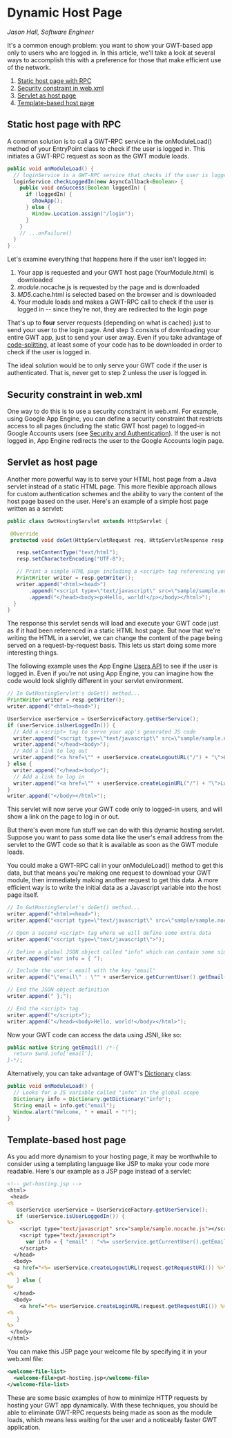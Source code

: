 Dynamic Host Page
===

_Jason Hall, Software Engineer_

It's a common enough problem: you want to show your GWT-based app
only to users who are logged in. In this article, we'll take a look at
several ways to accomplish this with a preference for those that make
efficient use of the network.

1.  [Static host page with RPC](#static)
2.  [Security constraint in web.xml](#webxml)
3.  [Servlet as host page](#servlet)
4.  [Template-based host page](#template)

## Static host page with RPC <a id="static"></a>

A common solution is to call a GWT-RPC
service in the onModuleLoad() method of your EntryPoint class to check
if the user is logged in. This initiates a GWT-RPC request as soon as
the GWT module loads.

```java
public void onModuleLoad() {
  // loginService is a GWT-RPC service that checks if the user is logged in
  loginService.checkLoggedIn(new AsyncCallback<Boolean> {
    public void onSuccess(Boolean loggedIn) {
      if (loggedIn) {
        showApp();
      } else {
        Window.Location.assign("/login");
      }
    }
    // ...onFailure()
  }
}
```

Let's examine everything that happens here if the user isn't logged in:

1.  Your app is requested and your GWT host page (YourModule.html) is downloaded
2.  <var>module</var>.nocache.js is requested by the page and is downloaded
3.  <var>MD5</var>.cache.html is selected based on the browser and is downloaded
4.  Your module loads and makes a GWT-RPC call to check if the user is logged in -- since they're not, they are redirected to the login page

That's up to **four** server requests (depending on what is cached)
just to send your user to the login page. And step 3 consists of
downloading your entire GWT app, just to send your user away. Even if
you take advantage of [code-splitting](../doc/latest/DevGuideCodeSplitting.html),
at least some of your code has to be downloaded in order to check if the user is logged in.

The ideal solution would be to only serve your GWT code if the
user is authenticated. That is, never get to step 2 unless the user is
logged in.

## Security constraint in web.xml <a id="webxml"></a>

One way to do this is to use a security constraint in web.xml.
For example, using Google App Engine, you can define a security
constraint that restricts access to all pages (including the static GWT host page)
to logged-in Google Accounts users (see
[Security and Authentication](https://developers.google.com/appengine/docs/java/config/webxml#Security_and_Authentication)). If the user is not logged in, App Engine redirects the user
to the Google Accounts login page.

## Servlet as host page <a id="servlet"></a>

Another more powerful way is to serve your HTML host page from a Java 
servlet instead of a static HTML page. This more flexible approach allows 
for custom authentication schemes and the ability to vary the content of 
the host page based on the user. Here's an example of a simple host page
written as a servlet:

```java
public class GwtHostingServlet extends HttpServlet {

 @Override
 protected void doGet(HttpServletRequest req, HttpServletResponse resp) throws IOException {

   resp.setContentType("text/html");
   resp.setCharacterEncoding("UTF-8");

   // Print a simple HTML page including a <script> tag referencing your GWT module as the response
   PrintWriter writer = resp.getWriter();
   writer.append("<html><head>")
       .append("<script type=\"text/javascript\" src=\"sample/sample.nocache.js\"></script>")
       .append("</head><body><p>Hello, world!</p></body></html>");
  }
}
```

The response this servlet sends will load and execute your GWT
code just as if it had been referenced in a static HTML host page. But
now that we're writing the HTML in a servlet, we can change the content
of the page being served on a request-by-request basis. This lets us
start doing some more interesting things.

The following example uses the App Engine
[Users API](https:developers.google.com/appengine/docs/java/users/overview) to see if the
user is logged in. Even if you're not using App Engine, you can imagine
how the code would look slightly different in your servlet environment.

```java
// In GwtHostingServlet's doGet() method...
PrintWriter writer = resp.getWriter();
writer.append("<html><head>");

UserService userService = UserServiceFactory.getUserService();
if (userService.isUserLoggedIn()) {
  // Add a <script> tag to serve your app's generated JS code
  writer.append("<script type=\"text/javascript\" src=\"sample/sample.nocache.js\"></script>");
  writer.append("</head><body>");
  // Add a link to log out
  writer.append("<a href=\"" + userService.createLogoutURL("/") + "\">Log out</a>");
} else {
  writer.append("</head><body>");
  // Add a link to log in
  writer.append("<a href=\"" + userService.createLoginURL("/") + "\">Log in</a>");
}
writer.append("</body></html>");
```

This servlet will now serve your GWT code only to logged-in
users, and will show a link on the page to log in or out.

But there's even more fun stuff we can do with this dynamic
hosting servlet. Suppose you want to pass some data like the user's
email address from the servlet to the GWT code so that it is available
as soon as the GWT module loads.

You could make a GWT-RPC call in your onModuleLoad() method to
get this data, but that means you're making one request to download your
GWT module, then immediately making another request to get this data. A
more efficient way is to write the initial data as a Javascript variable
into the host page itself.

```java
// In GwtHostingServlet's doGet() method...
writer.append("<html><head>");
writer.append("<script type=\"text/javascript\" src=\"sample/sample.nocache.js\"></script>");

// Open a second <script> tag where we will define some extra data
writer.append("<script type=\"text/javascript\">");

// Define a global JSON object called "info" which can contain some simple key/value pairs
writer.append("var info = { ");

// Include the user's email with the key "email"
writer.append("\"email\" : \"" + userService.getCurrentUser().getEmail() + "\"");

// End the JSON object definition
writer.append(" };");

// End the <script> tag
writer.append("</script>");
writer.append("</head><body>Hello, world!</body></html>");
```

Now your GWT code can access the data using JSNI, like so:

```java
public native String getEmail() /*-{
  return $wnd.info['email'];
}-*/;
```

Alternatively, you can take advantage of GWT's
[Dictionary](/javadoc/latest/com/google/gwt/i18n/client/Dictionary.html) class:

```java
public void onModuleLoad() {
  // Looks for a JS variable called "info" in the global scope
  Dictionary info = Dictionary.getDictionary("info");
  String email = info.get("email");
  Window.alert("Welcome, " + email + "!");
}
```

## Template-based host page <a id="template"></a>

As you add more dynamism to your hosting page, it may be
worthwhile to consider using a templating language like JSP to make your
code more readable. Here's our example as a JSP page instead of a
servlet:

```jsp
<!-- gwt-hosting.jsp -->
<html>
 <head>
<%
   UserService userService = UserServiceFactory.getUserService();
   if (userService.isUserLoggedIn()) {
%>
    <script type="text/javascript" src="sample/sample.nocache.js"></script>
    <script type="text/javascript">
      var info = { "email" : "<%= userService.getCurrentUser().getEmail() %>" };
    </script>
  </head>
  <body>
  <a href="<%= userService.createLogoutURL(request.getRequestURI()) %>">Log out</a>
<%
   } else {
%>
  </head>
  <body>
    <a href="<%= userService.createLoginURL(request.getRequestURI()) %>">Log in</a>
<%
   }
%>
 </body>
</html>
```

You can make this JSP page your welcome file by specifying it in your web.xml file:

```xml
<welcome-file-list>
  <welcome-file>gwt-hosting.jsp</welcome-file>
</welcome-file-list>
```

These are some basic examples of how to minimize HTTP requests by
hosting your GWT app dynamically. With these techniques, you should be
able to eliminate GWT-RPC requests being made as soon as the module
loads, which means less waiting for the user and a noticeably faster GWT
application.
